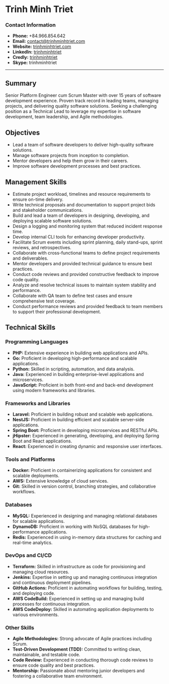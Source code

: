 # Trinh Minh Triet

### Contact Information

- **Phone:** +84.966.854.642
- **Email:** contact@trinhminhtriet.com
- **Website:** [trinhminhtriet.com](https://www.trinhminhtriet.com)
- **LinkedIn:** [trinhminhtriet](https://linkedin.com/in/triet-trinh)
- **Credly:** [trinhminhtriet](https://www.credly.com/users/trinhminhtriet)
- **Skype:** trinhminhtriet

---

## Summary

Senior Platform Engineer cum Scrum Master with over 15 years of software development experience. Proven track record in leading teams, managing projects, and delivering quality software solutions. Seeking a challenging position as a Technical Lead to leverage my expertise in software development, team leadership, and Agile methodologies.

## Objectives

- Lead a team of software developers to deliver high-quality software solutions.
- Manage software projects from inception to completion.
- Mentor developers and help them grow in their careers.
- Improve software development processes and best practices.

## Management Skills

- Estimate project workload, timelines and resource requirements to ensure on-time delivery.
- Write technical proposals and documentation to support project bids and stakeholder communications.
- Build and lead a team of developers in designing, developing, and deploying scalable software solutions.
- Design a logging and monitoring system that reduced incident response time.
- Develop internal CLI tools for enhancing developer productivity.
- Facilitate Scrum events including sprint planning, daily stand-ups, sprint reviews, and retrospectives.
- Collaborate with cross-functional teams to define project requirements and deliverables.
- Mentor developers and provided technical guidance to ensure best practices.
- Conduct code reviews and provided constructive feedback to improve code quality.
- Analyze and resolve technical issues to maintain system stability and performance.
- Collaborate with QA team to define test cases and ensure comprehensive test coverage.
- Conduct performance reviews and provided feedback to team members to support their professional development.

## Technical Skills

### Programming Languages

- **PHP:** Extensive experience in building web applications and APIs.
- **Go:** Proficient in developing high-performance and scalable applications.
- **Python:** Skilled in scripting, automation, and data analysis.
- **Java:** Experienced in building enterprise-level applications and microservices.
- **JavaScript:** Proficient in both front-end and back-end development using modern frameworks and libraries.

### Frameworks and Libraries

- **Laravel:** Proficient in building robust and scalable web applications.
- **NestJS:** Proficient in building efficient and scalable server-side applications.
- **Spring Boot:** Proficient in developing microservices and RESTful APIs.
- **jHipster:** Experienced in generating, developing, and deploying Spring Boot and React applications.
- **React:** Experienced in creating dynamic and responsive user interfaces.

### Tools and Platforms

- **Docker:** Proficient in containerizing applications for consistent and scalable deployments.
- **AWS:** Extensive knowledge of cloud services.
- **Git:** Skilled in version control, branching strategies, and collaborative workflows.

### Databases

- **MySQL:** Experienced in designing and managing relational databases for scalable applications.
- **DynamoDB:** Proficient in working with NoSQL databases for high-performance applications.
- **Redis:** Experienced in using in-memory data structures for caching and real-time analytics.

### DevOps and CI/CD

- **Terraform:** Skilled in infrastructure as code for provisioning and managing cloud resources.
- **Jenkins:** Expertise in setting up and managing continuous integration and continuous deployment pipelines.
- **GitHub Actions:** Proficient in automating workflows for building, testing, and deploying code.
- **AWS CodeBuild:** Experienced in setting up and managing build processes for continuous integration.
- **AWS CodeDeploy:** Skilled in automating application deployments to various environments.

### Other Skills

- **Agile Methodologies:** Strong advocate of Agile practices including Scrum.
- **Test-Driven Development (TDD):** Committed to writing clean, maintainable, and testable code.
- **Code Review:** Experienced in conducting thorough code reviews to ensure code quality and best practices.
- **Mentorship:** Passionate about mentoring junior developers and fostering a collaborative team environment.
